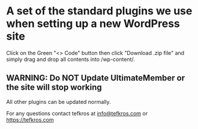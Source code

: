 # A set of the standard plugins we use when setting up a new WordPress site
Click on the Green "<> Code" button then click "Download .zip file" and simply drag and drop all contents into /wp-content/.

## WARNING: Do **NOT** Update UltimateMember or the site will stop working
All other plugins can be updated normally.

For any questions contact tefkros at info@tefkros.com or https://tefkros.com
